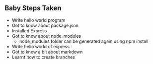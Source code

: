 ## Baby Steps Taken

- Write hello world program
- Got to know about package.json
- Installed Express
- Got to know about node_modules
  - node_modules folder can be generated again using npm install
- Write hello world of express
- Got to know a bit about markdown
- Learnt how to create branches
